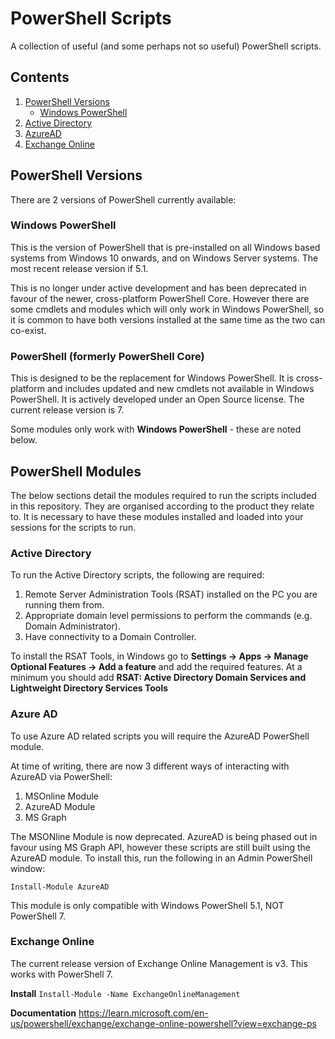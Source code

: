 # PowerShell Scripts
A collection of useful (and some perhaps not so useful) PowerShell scripts.

## Contents

1. [PowerShell Versions](#powershell-versions)
    - [Windows PowerShell](#windows-powershell)
2. [Active Directory](#active-directory)
2. [AzureAD](#azure-ad)
3. [Exchange Online](#exchange-online)


## PowerShell Versions
There are 2 versions of PowerShell currently available:

### Windows PowerShell
This is the version of PowerShell that is pre-installed on all Windows based systems from Windows 10 onwards, and on Windows Server systems. The most recent release version if 5.1. 

This is no longer under active development and has been deprecated in favour of the newer, cross-platform PowerShell Core. However there are some cmdlets and modules which will only work in Windows PowerShell, so it is common to have both versions installed at the same time as the two can co-exist.

### PowerShell (formerly PowerShell Core)
This is designed to be the replacement for Windows PowerShell. It is cross-platform and includes updated and new cmdlets not available in Windows PowerShell. It is actively developed under an Open Source license. The current release version is 7.

Some modules only work with **Windows PowerShell** - these are noted below.

## PowerShell Modules
The below sections detail the modules required to run the scripts included in this repository. They are organised according to the product they relate to. It is necessary to have these modules installed and loaded into your sessions for the scripts to run.

### Active Directory
To run the Active Directory scripts, the following are required:

1. Remote Server Administration Tools (RSAT) installed on the PC you are running them from.
2. Appropriate domain level permissions to perform the commands (e.g. Domain Administrator).
3. Have connectivity to a Domain Controller.

To install the RSAT Tools, in Windows go to **Settings -> Apps -> Manage Optional Features -> Add a feature** and add the required features. At a minimum you should add **RSAT: Active Directory Domain Services and Lightweight Directory Services Tools**

### Azure AD
To use Azure AD related scripts you will require the AzureAD PowerShell module.

At time of writing, there are now 3 different ways of interacting with AzureAD via PowerShell:

1. MSOnline Module
2. AzureAD Module
3. MS Graph

The MSONline Module is now deprecated. AzureAD is being phased out in favour using MS Graph API, however these scripts are still built using the AzureAD module. To install this, run the following in an Admin PowerShell window:

`Install-Module AzureAD`

This module is only compatible with Windows PowerShell 5.1, NOT PowerShell 7.

### Exchange Online
The current release version of Exchange Online Management is v3. This works with PowerShell 7.

**Install**
`Install-Module -Name ExchangeOnlineManagement`

**Documentation**
https://learn.microsoft.com/en-us/powershell/exchange/exchange-online-powershell?view=exchange-ps